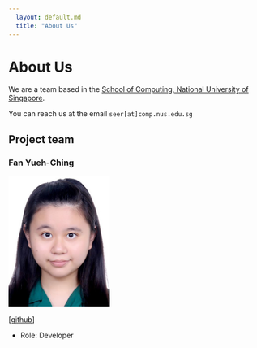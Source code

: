 ```yaml
---
  layout: default.md
  title: "About Us"
---
```


# About Us

We are a team based in the [School of Computing, National University of Singapore](http://www.comp.nus.edu.sg).

You can reach us at the email `seer[at]comp.nus.edu.sg`

## Project team

### Fan Yueh-Ching

<img src="images/e1093051.png" width="200px">

[[github](https://github.com/e1093051)]

* Role: Developer
